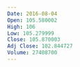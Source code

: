 ```yaml
---
Date: 2016-08-04
Open: 105.580002
High: 106
Low: 105.279999
Close: 105.870003
Adj Close: 102.844727
Volume: 27408700
---
```

